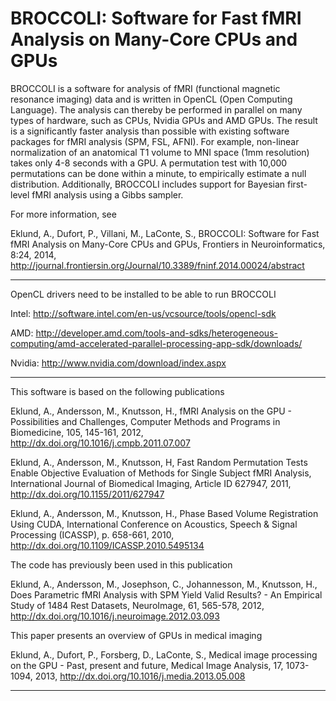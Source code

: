 BROCCOLI: Software for Fast fMRI Analysis on Many-Core CPUs and GPUs
========

BROCCOLI is a software for analysis of fMRI (functional magnetic resonance imaging) data and is written in OpenCL (Open Computing Language). The analysis can thereby be performed in parallel on many types of hardware, such as CPUs, Nvidia GPUs and AMD GPUs. The result is a significantly faster analysis than possible with existing software packages for fMRI analysis (SPM, FSL, AFNI). For example, non-linear normalization of an anatomical T1 volume to MNI space (1mm resolution) takes only 4-8 seconds with a GPU. A permutation test with 10,000 permutations can be done within a minute, to empirically estimate a null distribution. Additionally, BROCCOLI includes support for Bayesian first-level fMRI analysis using a Gibbs sampler.

For more information, see

Eklund, A., Dufort, P., Villani, M., LaConte, S., BROCCOLI: Software for Fast fMRI Analysis on Many-Core CPUs and GPUs, Frontiers in Neuroinformatics, 8:24, 2014, http://journal.frontiersin.org/Journal/10.3389/fninf.2014.00024/abstract

--------------------------------------------------------------------

OpenCL drivers need to be installed to be able to run BROCCOLI

Intel: http://software.intel.com/en-us/vcsource/tools/opencl-sdk

AMD: http://developer.amd.com/tools-and-sdks/heterogeneous-computing/amd-accelerated-parallel-processing-app-sdk/downloads/

Nvidia: http://www.nvidia.com/download/index.aspx

--------------------------------------------------------------------

This software is based on the following publications

Eklund, A., Andersson, M., Knutsson, H., fMRI Analysis on the GPU - Possibilities and Challenges, Computer Methods and Programs in Biomedicine, 105, 145-161, 2012, http://dx.doi.org/10.1016/j.cmpb.2011.07.007

Eklund, A., Andersson, M., Knutsson, H, Fast Random Permutation Tests Enable Objective Evaluation of Methods for Single Subject fMRI Analysis, International Journal of Biomedical Imaging, Article ID 627947, 2011, http://dx.doi.org/10.1155/2011/627947

Eklund, A., Andersson, M., Knutsson, H., Phase Based Volume Registration Using CUDA, International Conference on Acoustics, Speech & Signal Processing (ICASSP), p. 658-661, 2010, http://dx.doi.org/10.1109/ICASSP.2010.5495134

The code has previously been used in this publication

Eklund, A., Andersson, M., Josephson, C., Johannesson, M., Knutsson, H., Does Parametric fMRI Analysis with SPM Yield Valid Results? - An Empirical Study of 1484 Rest Datasets, NeuroImage, 61, 565-578, 2012, http://dx.doi.org/10.1016/j.neuroimage.2012.03.093

This paper presents an overview of GPUs in medical imaging

Eklund, A., Dufort, P., Forsberg, D., LaConte, S., Medical image processing on the GPU - Past, present and future, Medical Image Analysis, 17, 1073-1094, 2013, http://dx.doi.org/10.1016/j.media.2013.05.008

--------------------------------------------------------------------


